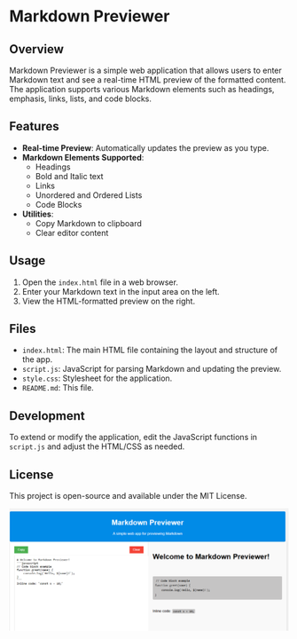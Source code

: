 # Markdown Previewer

## Overview

Markdown Previewer is a simple web application that allows users to enter Markdown text and see a real-time HTML preview of the formatted content. The application supports various Markdown elements such as headings, emphasis, links, lists, and code blocks.

## Features

- **Real-time Preview**: Automatically updates the preview as you type.
- **Markdown Elements Supported**:
  - Headings
  - Bold and Italic text
  - Links
  - Unordered and Ordered Lists
  - Code Blocks
- **Utilities**:
  - Copy Markdown to clipboard
  - Clear editor content

## Usage

1. Open the `index.html` file in a web browser.
2. Enter your Markdown text in the input area on the left.
3. View the HTML-formatted preview on the right.

## Files

- `index.html`: The main HTML file containing the layout and structure of the app.
- `script.js`: JavaScript for parsing Markdown and updating the preview.
- `style.css`: Stylesheet for the application.
- `README.md`: This file.

## Development

To extend or modify the application, edit the JavaScript functions in `script.js` and adjust the HTML/CSS as needed.

## License

This project is open-source and available under the MIT License.

![alt text](image.png)
